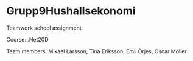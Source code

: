 # Grupp9Hushallsekonomi

Teamwork school assignment. 

Course: 
  .Net20D
  
Team members: 
  Mikael Larsson,
  Tina Eriksson,
  Emil Örjes,
  Oscar Möller
  
